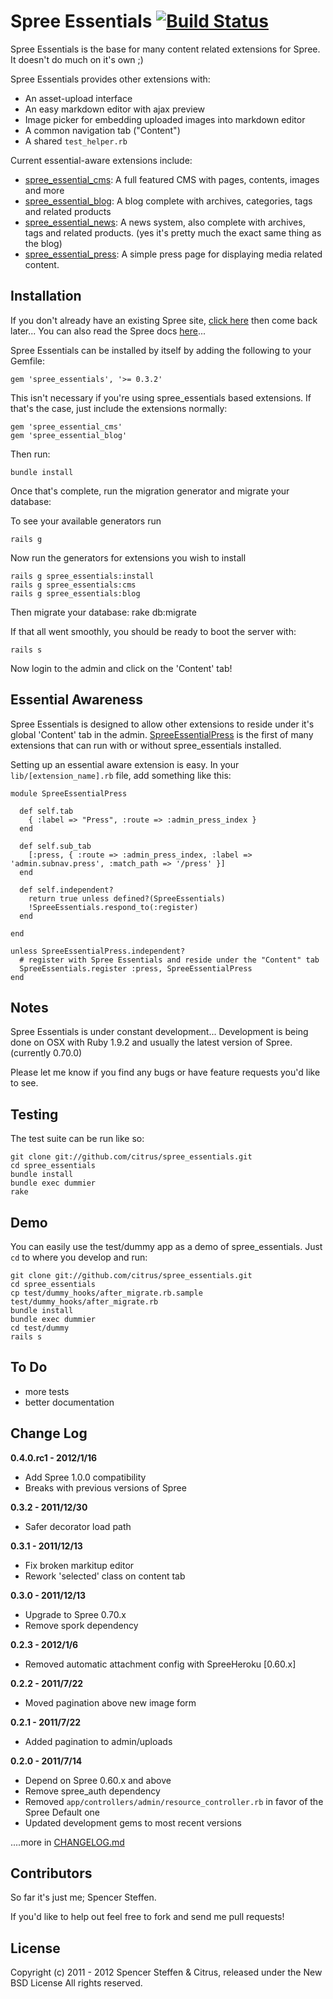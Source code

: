 # Spree Essentials [![Build Status](https://secure.travis-ci.org/citrus/spree_essentials.png)](http://travis-ci.org/citrus/spree_essentials)


Spree Essentials is the base for many content related extensions for Spree. It doesn't do much on it's own ;)

Spree Essentials provides other extensions with:

* An asset-upload interface
* An easy markdown editor with ajax preview
* Image picker for embedding uploaded images into markdown editor
* A common navigation tab ("Content")
* A shared `test_helper.rb`

Current essential-aware extensions include:

* [spree_essential_cms](https://github.com/citrus/spree_essential_cms): A full featured CMS with pages, contents, images and more
* [spree_essential_blog](https://github.com/citrus/spree_essential_blog): A blog complete with archives, categories, tags and related products
* [spree_essential_news](https://github.com/citrus/spree_essential_news): A news system, also complete with archives, tags and related products. (yes it's pretty much the exact same thing as the blog)
* [spree_essential_press](https://github.com/citrus/spree_essential_press): A simple press page for displaying media related content.



Installation
------------

If you don't already have an existing Spree site, [click here](https://gist.github.com/946719) then come back later... You can also read the Spree docs [here](http://spreecommerce.com/documentation/getting_started.html)...

Spree Essentials can be installed by itself by adding the following to your Gemfile:

    gem 'spree_essentials', '>= 0.3.2'
  
This isn't necessary if you're using spree_essentials based extensions. If that's the case, just include the extensions normally:
  
    gem 'spree_essential_cms'
    gem 'spree_essential_blog'

    
Then run:
    
    bundle install


Once that's complete, run the migration generator and migrate your database:

To see your available generators run
 
    rails g
 
    
Now run the generators for extensions you wish to install    
 
    rails g spree_essentials:install
    rails g spree_essentials:cms
    rails g spree_essentials:blog
 
    
Then migrate your database:
    rake db:migrate


If that all went smoothly, you should be ready to boot the server with:

    rails s


Now login to the admin and click on the 'Content' tab!



Essential Awareness
-------------------

Spree Essentials is designed to allow other extensions to reside under it's global 'Content' tab in the admin. [SpreeEssentialPress](https://github.com/citrus/spree_essential_press) is the first of many extensions that can run with or without spree_essentials installed.

Setting up an essential aware extension is easy. In your `lib/[extension_name].rb` file, add something like this:


    module SpreeEssentialPress
      
      def self.tab
        { :label => "Press", :route => :admin_press_index }
      end
      
      def self.sub_tab
        [:press, { :route => :admin_press_index, :label => 'admin.subnav.press', :match_path => '/press' }]
      end
      
      def self.independent?
        return true unless defined?(SpreeEssentials)
        !SpreeEssentials.respond_to(:register)
      end
    
    end
    
    unless SpreeEssentialPress.independent?
      # register with Spree Essentials and reside under the "Content" tab
      SpreeEssentials.register :press, SpreeEssentialPress 
    end




Notes
-----

Spree Essentials is under constant development... Development is being done on OSX with Ruby 1.9.2 and usually the latest version of Spree. (currently 0.70.0)

Please let me know if you find any bugs or have feature requests you'd like to see. 


Testing
-------

The test suite can be run like so:

    git clone git://github.com/citrus/spree_essentials.git
    cd spree_essentials
    bundle install
    bundle exec dummier
    rake
    
    
Demo
----

You can easily use the test/dummy app as a demo of spree_essentials. Just `cd` to where you develop and run:
    
    git clone git://github.com/citrus/spree_essentials.git
    cd spree_essentials
    cp test/dummy_hooks/after_migrate.rb.sample test/dummy_hooks/after_migrate.rb
    bundle install
    bundle exec dummier
    cd test/dummy
    rails s
    
    
    

To Do
-----

* more tests
* better documentation



Change Log
----------

**0.4.0.rc1 - 2012/1/16**

* Add Spree 1.0.0 compatibility
* Breaks with previous versions of Spree


**0.3.2 - 2011/12/30**

* Safer decorator load path


**0.3.1 - 2011/12/13**

* Fix broken markitup editor
* Rework 'selected' class on content tab 


**0.3.0 - 2011/12/13**

* Upgrade to Spree 0.70.x
* Remove spork dependency


**0.2.3 - 2012/1/6**

* Removed automatic attachment config with SpreeHeroku [0.60.x]


**0.2.2 - 2011/7/22**

* Moved pagination above new image form


**0.2.1 - 2011/7/22**

* Added pagination to admin/uploads


**0.2.0 - 2011/7/14**

* Depend on Spree 0.60.x and above
* Remove spree_auth dependency
* Removed `app/controllers/admin/resource_controller.rb` in favor of the Spree Default one
* Updated development gems to most recent versions

....more in [CHANGELOG.md](https://github.com/citrus/spree_essentials/blob/master/CHANGELOG.md)


Contributors
------------

So far it's just me; Spencer Steffen. 

If you'd like to help out feel free to fork and send me pull requests!



License
-------

Copyright (c) 2011 - 2012 Spencer Steffen & Citrus, released under the New BSD License All rights reserved.
